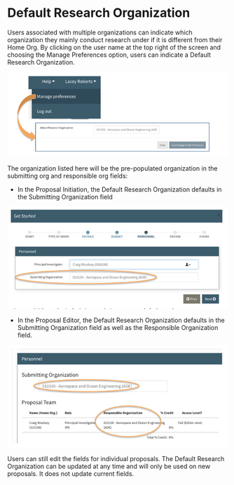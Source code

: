 # Default Research Organization

Users associated with multiple organizations can indicate which organization they mainly conduct research under if it is different from their Home Org.  By clicking on the user name at the top right of the screen and choosing the Manage Preferences option, users can indicate a Default Research Organization.

![Manage Preferences for Default Research Organization](../images/navigation/NavPref_ManageDefault.jpg)

The organization listed here will be the pre-populated organization in the submitting org and responsible org fields:
- In the Proposal Initiation, the Default Research Organization defaults in the Submitting Organization field

![Pre-populated fields in the Initiator for Default Research Organization](../images/navigation/NavPref_PrePopulatedGetStarted.jpg)

- In the Proposal Editor, the Default Research Organization defaults in the Submitting Organization field as well as the Responsible Organization field.

![Pre-populated fields in the Editor for Default Research Organization](../images/navigation/NavPref_PrePopulatedEditor.jpg)

Users can still edit the fields for individual proposals. The Default Research Organization can be updated at any time and will only be used on new proposals.  It does not update current fields.

